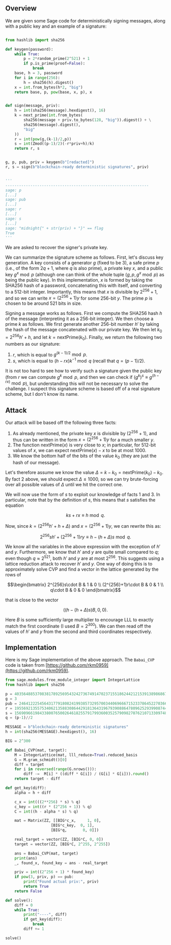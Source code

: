 ## Overview

We are given some Sage code for deterministically signing messages, along with a public key and an example of a signature:

```python

from hashlib import sha256

def keygen(password):  
    while True:  
        p = 2*random_prime(2^521) + 1
        if p.is_prime(proof=False):  
            break  
    base, h = 3, password  
    for i in range(256):  
        h = sha256(h).digest()  
    x = int.from_bytes(h*2, "big")
    return base, p, pow(base, x, p), x  


def sign(message, priv):  
    h = int(sha256(message).hexdigest(), 16)  
    k = next_prime(int.from_bytes(
        sha256(message + priv.to_bytes(128, "big")).digest() + \
        sha256(message).digest(),
        "big"
    ))
    r = int(pow(g,(k-1)/2,p))  
    s = int(Zmod((p-1)/2)(-r*priv+h)/k)  
    return r, s


g, p, pub, priv = keygen(b"[redacted]") 
r, s = sign(b"blockchain-ready deterministic signatures", priv)


'''
---------------------------------------------------------------
sage: p
[...]
sage: pub
[...]
sage: r
[...]
sage: s 
[...]
sage: "midnight{" + str(priv) + "}" == flag
True
'''
```

We are asked to recover the signer's private key. 

We can summarize the signature scheme as follows. First, let's discuss key generation. A key consists of a generator $g$ (fixed to be 3), a safe prime $p$ (i.e., of the form $2q + 1$, where $q$ is also prime), a private key $x$, and a public key $g^x \bmod p$ (although one can think of the whole tuple $(g, p, g^x \bmod p)$ as being the public key). In this implementation, $x$ is formed by taking the SHA256 hash of a password, concatenating this with itself, and converting to a 512-bit integer. Importantly, this means that $x$ is divisible by $2^{256} + 1$, and so we can write $x = (2^{256} + 1)y$ for some 256-bit $y$. The prime $p$ is chosen to be around 521 bits in size.

Signing a message works as follows. First we compute the SHA256 hash $h$ of the message (interpreting it as a 256-bit integer). We then choose a prime $k$ as follows. We first generate another 256-bit number $h'$ by taking the hash of the message concatenated with our private key. We then let $k_0 = 2^{256}h' + h$, and let $k = \mathrm{nextPrime}(k_0)$. Finally, we return the following two numbers as our signature:

1. $r$, which is equal to $g^{(k-1)/2} \bmod p$.
2. $s$, which is equal to $(h - rx)k^{-1} \bmod q$ (recall that $q = (p-1)/2$). 

It is not too hard to see how to verify such a signature given the public key (from $r$ we can compute $g^k \bmod p$, and then we can check if $(g^k)^s \equiv g^{(h-rx)} \bmod p$), but understanding this will not be necessary to solve the challenge. I suspect this signature scheme is based off of a real signature scheme, but I don't know its name. 

## Attack

Our attack will be based off the following three facts:

1. As already mentioned, the private key $x$ is divisible by $(2^{256} + 1)$, and thus can be written in the form $x = (2^{256} + 1)y$ for a much smaller $y$.
2. The function $\mathrm{nextPrime}(x)$ is very close to $x$; in particular, for 512-bit values of $x$, we can expect $\mathrm{nextPrime}(x) - x$ to be at most 1000.
3. We know the bottom half of the bits of the value $k_0$ (they are just the hash of our message).

Let's therefore assume we know the value $\Delta = k - k_0 = \mathrm{nextPrime}(k_0) - k_0$. By fact 2 above, we should expect $\Delta \leq 1000$, so we can try brute-forcing over all possible values of $\Delta$ until we hit the correct one. 

We will now use the form of $s$ to exploit our knowledge of facts 1 and 3. In particular, note that by the definition of $s$, this means that $s$ satisfies the equation

$$ks + rx \equiv h \bmod q.$$

Now, since $k = (2^{256}h' + h + \Delta)$ and $x = (2^{256} + 1)y$, we can rewrite this as:

$$2^{256}sh' + (2^{256} + 1)ry \equiv h - (h+\Delta)s \bmod q.$$

We know all the variables in the above expression with the exception of $h'$ and $y$. Furthermore, we know that $h'$ and $y$ are quite small compared to $q$; even though $q \approx 2^{521}$, both $h'$ and $y$ are at most $2^{256}$. This suggests using a lattice reduction attack to recover $h'$ and $y$. One way of doing this is to approximately solve CVP and find a vector in the lattice generated by the rows of 

$$\begin{bmatrix}
2^{256}s\cdot B & 1 & 0 \\
(2^{256}+1)r\cdot B & 0 & 1 \\
q\cdot B & 0 & 0
\end{bmatrix}$$

that is close to the vector 

$$((h - (h+\Delta)s)B, 0, 0).$$

Here $B$ is some sufficiently large multiplier to encourage LLL to exactly match the first coordinate (I used $B = 2^{300}$). We can then read off the values of $h'$ and $y$ from the second and third coordinates respectively. 

## Implementation

Here is my Sage implementation of the above approach. The `Babai_CVP` code is taken from [https://github.com/rkm0959](https://github.com/rkm0959). 

```python
from sage.modules.free_module_integer import IntegerLattice
from hashlib import sha256

p = 403564885370838178925695432427367491470237155186244212153913898686763710896400971013343861778118177227348808022449550091155336980246939657874541422921996385839128510463
g = 3
pub = 246412225456431779180824199385732957003440696667152337864522703662113001727131541828819072458270449510317065822513378769528087093456569455854781212817817126406744124198
r = 195569213557534062135883086442918136431967939088647809625293990874404630325238896363416607124844217333997865971186768485716700133773423095190740751263071126576205643521
s = 156909661984338007650026461825579179936003525790982707621071330974873615448305401425316804780001319386278769029432437834130771981383408535426433066382954348912235133967
q = (p-1)//2

MESSAGE = b"blockchain-ready deterministic signatures"
h = int(sha256(MESSAGE).hexdigest(), 16)

BIG = 2^300

def Babai_CVP(mat, target):
    M = IntegerLattice(mat, lll_reduce=True).reduced_basis
    G = M.gram_schmidt()[0]
    diff = target
    for i in reversed(range(G.nrows())):
        diff -=  M[i] * ((diff * G[i]) / (G[i] * G[i])).round()
    return target - diff

def get_key(diff):
    alpha = h + diff

    c_x = int(((2**256) * s) % q)
    c_key = int((r * (2^256 + 1)) % q)
    C = int((h - alpha * s) % q)

    mat = Matrix(ZZ, [[BIG*c_x,     1, 0],
                    [BIG*c_key,  0, 1],
                    [BIG*q,       0, 0]])

    real_target = vector(ZZ, [BIG*C, 0, 0])
    target = vector(ZZ, [BIG*C, 2^255, 2^255])

    ans = Babai_CVP(mat, target)
    print(ans)
    _, found_x, found_key = ans - real_target

    priv = int((2^256 + 1) * found_key)
    if pow(3, priv, p) == pub:
        print("Found actual priv:", priv)
        return True
    return False

def solve():
    diff = 0
    while True:
        print("----", diff)
        if get_key(diff):
            break
        diff += 1

solve()
```